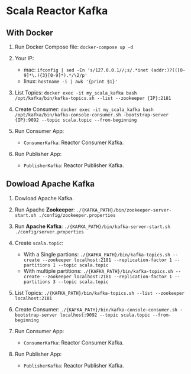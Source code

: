 # Scala Reactor Kafka

## With Docker

1. Run Docker Compose file:
    `docker-compose up -d`

2. Your IP:
    * mac: `ifconfig | sed -En 's/127.0.0.1//;s/.*inet (addr:)?(([0-9]*\.){3}[0-9]*).*/\2/p'`
    * linux: `hostname -i | awk '{print $1}'`

3. List Topics:
    `docker exec -it my_scala_kafka bash`
    `/opt/kafka/bin/kafka-topics.sh --list --zookeeper {IP}:2181`
   
4. Create Consumer:
    `docker exec -it my_scala_kafka bash`
    `/opt/kafka/bin/kafka-console-consumer.sh -bootstrap-server {IP}:9092 --topic scala.topic --from-beginning`
    
5. Run Consumer App:
    * `ConsumerKafka`: Reactor Consumer Kafka.

6. Run Publisher App:
    * `PublisherKafka`: Reactor Publisher Kafka.

## Dowload Apache Kafka

1. Dowload Apache Kafka.

2. Run Apache **Zookeeper**:
    `./{KAFKA_PATH}/bin/zookeeper-server-start.sh ./config/zookeeper.properties`

3. Run **Apache Kafka**:
    `./{KAFKA_PATH}/bin/kafka-server-start.sh ./config/server.properties`
    
4. Create `scala.topic`:
    * With a Single partions:
        `./{KAFKA_PATH}/bin/kafka-topics.sh --create --zookeeper localhost:2181 --replication-factor 1 --partitions 1 --topic scala.topic`
    * With multiple partitions:
        `./{KAFKA_PATH}/bin/kafka-topics.sh --create --zookeeper localhost:2181 --replication-factor 1 --partitions 3 --topic scala.topic`
 
5. List Topics:
    `./{KAFKA_PATH}/bin/kafka-topics.sh --list --zookeeper localhost:2181`
   
6. Create Consumer:
    `./{KAFKA_PATH}/bin/kafka-console-consumer.sh -bootstrap-server localhost:9092 --topic scala.topic --from-beginning`
   
7. Run Consumer App:
    * `ConsumerKafka`: Reactor Consumer Kafka.

8. Run Publisher App:
    * `PublisherKafka`: Reactor Publisher Kafka.